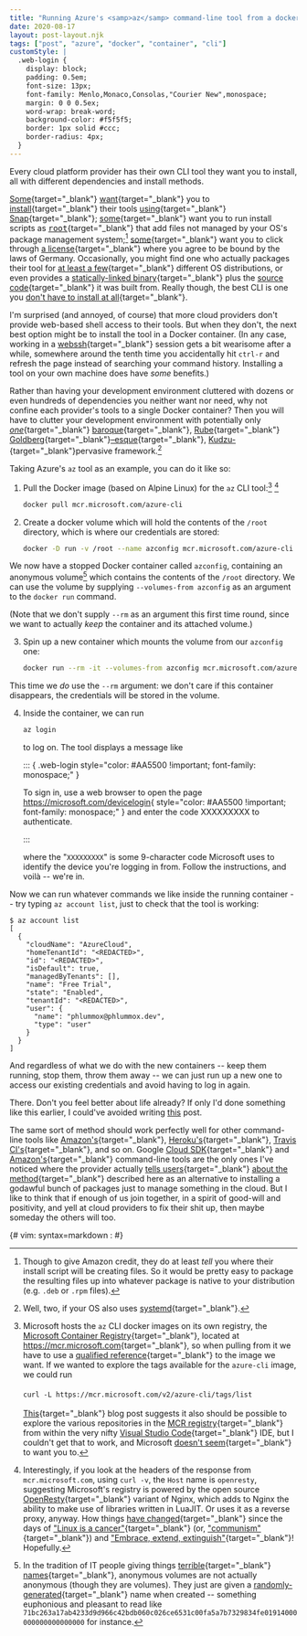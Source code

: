 ```yaml
---
title: "Running Azure's <samp>az</samp> command-line tool from a docker container; or, the \"credentials in a container\" trick"
date: 2020-08-17
layout: post-layout.njk
tags: ["post", "azure", "docker", "container", "cli"]
customStyle: |
  .web-login {
    display: block;
    padding: 0.5em;
    font-size: 13px;
    font-family: Menlo,Monaco,Consolas,"Courier New",monospace;
    margin: 0 0 0.5ex;
    word-wrap: break-word;
    background-color: #f5f5f5;
    border: 1px solid #ccc;
    border-radius: 4px;
  }
---
```


<!--
draft: true
-->


Every cloud platform provider has their own CLI tool they want you to
install, all with different dependencies and install methods.

[Some][heroku-cli]{target="_blank"} [want][digitalocean-cli]{target="_blank"}
you to [install][snap-mint]{target="_blank"}
their tools [using][snap-malware]{target="_blank"} [Snap][snap]{target="_blank"};
[some][aws-cli]{target="_blank"} want you
to run install scripts as [<samp>root</samp>][aws-locations]{target="_blank"} that
add files not managed by your OS's package management
system;[^aws-credit] [some][sap-install]{target="_blank"} want you to click through
[a license][sap-license]{target="_blank"} where
you agree to be bound by the laws of Germany.
Occasionally, you might find one who actually packages their tool
for [at least a few][google-install]{target="_blank"} different OS distributions, or even
provides a [statically-linked binary][aliyun-install]{target="_blank"} plus the
[source code][aliyun-github]{target="_blank"} it was built from.
Really though, the best CLI is one you [don't have to
install at all][az-cloud-shell]{target="_blank"}.

[^aws-credit]: Though to give Amazon credit, they do at least *tell* you
  where their install script will be creating files. So it would be
  pretty easy to package the resulting files up into whatever package
  is native to your distribution (e.g. `.deb` or `.rpm` files).

I'm surprised (and annoyed, of course)
that more cloud providers don't provide web-based shell
access to their tools. But when they don't, the next
best option might be to install the tool in a Docker container.
(In any case, working in a [webssh][webssh2]{target="_blank"} session gets a bit
wearisome after a while, somewhere around the tenth time you
accidentally hit `ctrl-r` and refresh the page instead of searching
your command history. Installing a tool on your own machine
does have *some* benefits.)

Rather than having your development environment cluttered with dozens or
even hundreds of dependencies you neither want nor need, why not
confine each provider's tools to a single Docker container? Then you
will have
to clutter your development environment
with potentially only [*one*][docker]{target="_blank"} [baroque][baroque]{target="_blank"},
[Rube][rube]{target="_blank"}
[Goldberg][goldberg]{target="_blank"}[–esque][esque]{target="_blank"},
[Kudzu-][kudzu]{target="_blank"}pervasive
framework.[^systemd]

[^systemd]: Well, two, if your OS also
  uses [systemd](https://lwn.net/Articles/676831/){target="_blank"}.

<!--
sap archived at <http://archive.is/8wq7h>
-->

Taking Azure's `az` tool as an example, you can do it like so:

1.  Pull the Docker image (based on Alpine Linux) for the `az` CLI
    tool:[^mcr] [^mcr-impl]

    ```bash
    docker pull mcr.microsoft.com/azure-cli
    ```
2.  Create a docker volume which will hold the contents of the `/root`
    directory, which is where our credentials are stored:

    ```bash
    docker -D run -v /root --name azconfig mcr.microsoft.com/azure-cli
    ```

[^mcr]: Microsoft hosts the `az` CLI docker images on its own registry,
  the [Microsoft Container Registry](https://github.com/microsoft/containerregistry){target="_blank"},
  located at <https://mcr.microsoft.com>{target="_blank"}, so when pulling from it  we
  have to use a [qualified reference](https://windsock.io/referencing-docker-images/){target="_blank"}
  to the image we want. If we wanted to explore the tags available for
  the `azure-cli` image, we could run \
  &nbsp; \
  `curl -L https://mcr.microsoft.com/v2/azure-cli/tags/list`
  &nbsp;\
  &nbsp;\
  [This][exploring-mcr]{target="_blank"} blog post suggests it also should be possible to
  explore the various repositories in the [MCR registry][ras-syndrome]{target="_blank"}
  from within the very
  nifty [Visual Studio Code](https://code.visualstudio.com/){target="_blank"} IDE, but I
  couldn't get that to work, and Microsoft
  [doesn't seem][no-ms-browsing]{target="_blank"} to want you to.

[^mcr-impl]: Interestingly, if you look at the headers of the response
  from `mcr.microsoft.com`, using `curl -v`, the `Host` name is
  `openresty`, suggesting Microsoft's registry is powered by the
  open source
  [OpenResty](https://openresty.org/en/){target="_blank"} variant of
  Nginx, which adds to Nginx the ability to make use of libraries
  written in LuaJIT.
  Or uses it as a reverse proxy, anyway.
  How things [have changed][ballmer-changed]{target="_blank"} since the days of
  ["Linux is a cancer"][linux-cancer]{target="_blank"} (or,
  ["communism"][linux-communism]{target="_blank"}) and
  ["Embrace, extend, extinguish"][eex]{target="_blank"}! Hopefully.

We now have a stopped Docker container called `azconfig`, containing an
anonymous volume[^anon-vols] which contains the contents of the `/root`
directory. We can use the volume by supplying `--volumes-from azconfig`
as an argument to the `docker run` command.

(Note that we don't supply `--rm` as an argument this first time round,
since we want to actually *keep* the container and its attached volume.)

3.  Spin up a new container which mounts the volume from our `azconfig` one:

    ```bash
    docker run --rm -it --volumes-from azconfig mcr.microsoft.com/azure-cli
    ```

This time we *do* use the `--rm` argument: we don't care if this container
disappears, the credentials will be stored in the volume.

4.  Inside the container, we can run

    ```sh
    az login
    ```

    to log on. The tool displays a message like

    ::: { .web-login style="color: #AA5500 !important; font-family: monospace;" }

    To sign in, use a web browser to open the page <https://microsoft.com/devicelogin>{ style="color: #AA5500 !important; font-family: monospace;" } and enter the code XXXXXXXXX to authenticate.

    :::

    where the "`XXXXXXXXX`" is some 9-character code Microsoft uses to
    identify the device you're logging in from. Follow the instructions,
    and voilà -- we're in.

Now we can run whatever commands we like inside the running container --
try typing `az account list`, just to check that the tool is working:

```text
$ az account list
[
  {
    "cloudName": "AzureCloud",
    "homeTenantId": "<REDACTED>",
    "id": "<REDACTED>",
    "isDefault": true,
    "managedByTenants": [],
    "name": "Free Trial",
    "state": "Enabled",
    "tenantId": "<REDACTED>",
    "user": {
      "name": "phlummox@phlummox.dev",
      "type": "user"
    }
  }
]
```

And regardless of what we do with the new containers -- keep them running,
stop them, throw them away -- we can just run up a new one to access
our existing credentials and avoid having to log in again.

There. Don't you feel better about life already? If only I'd done
something like this earlier, I could've avoided writing
[this](/post/installing-travis-cli/) post.

The same sort of method should work perfectly well for other
command-line tools like
[Amazon's][aws-cli]{target="_blank"}, [Heroku's][heroku-cli]{target="_blank"},
[Travis CI's][travis-cli]{target="_blank"}, and so on.
Google [Cloud SDK][google-cli]{target="_blank"} and [Amazon's][aws-docker]{target="_blank"}
command-line tools are the only ones I've noticed where the provider
actually [tells users][gcloud-docker]{target="_blank"}
[about the method][aws-docker]{target="_blank"}
described here as an alternative to installing a godawful bunch of packages just to manage something in the cloud.
But I like to think that if enough of us join together, in a spirit
of good-will and positivity, and yell at cloud providers to fix their shit
up, then maybe someday the others will too.


[heroku-cli]: <https://devcenter.heroku.com/articles/heroku-cli>
[digitalocean-cli]: <https://github.com/digitalocean/doctl/blob/master/README.md#snap-supported-os>
[snap-mint]: <https://lwn.net/Articles/825005/>
[snap-malware]: <https://news.ycombinator.com/item?id=17055401>
[snap]: <https://www.helpnetsecurity.com/2019/02/13/cve-2019-7304/>
[aws-cli]: <https://aws.amazon.com/cli/>
[aws-locations]: <https://docs.aws.amazon.com/cli/latest/userguide/install-cliv2-linux.html#cliv2-linux-install>
[sap-install]: <https://help.sap.com/viewer/65de2977205c403bbc107264b8eccf4b/Cloud/en-US/8a8f17f5fd334fb583438edbd831d506.html#loio8a8f17f5fd334fb583438edbd831d506>
[sap-license]: </images/azure-in-docker--germany.png>
[google-install]: <https://cloud.google.com/sdk/install#installation_options>
[aliyun-install]: <https://www.alibabacloud.com/help/doc-detail/121541.htm>
[aliyun-github]: <https://github.com/aliyun/aliyun-cli>
[az-cloud-shell]: <https://www.infoq.com/articles/azure-cloud-shell/>

[webssh2]: https://www.npmjs.com/package/webssh2

[docker]: <https://www.docker.com/>
[baroque]: <https://coreos.com/rkt/docs/latest/rkt-vs-other-projects.html#process-model>
[rube]: <https://media.rubegoldberg.com/site/wp-content/uploads/2019/04/hachathon-1200x674.jpg>
[goldberg]: <https://news.ycombinator.com/item?id=9963242>
[esque]: <https://levelup.gitconnected.com/how-docker-authentication-works-by-documentation-mitm-and-implementation-e62cd7a31178#9bf4>
[kudzu]: <https://www.smithsonianmag.com/science-nature/true-story-kudzu-vine-ate-south-180956325/>

[exploring-mcr]: <https://jeeweetje.net/2019/07/10/exploring-containers-in-the-microsoft-container-registry-with-visual-studio-code/>
[ras-syndrome]: <https://en.wikipedia.org/wiki/RAS_syndrome>
[no-ms-browsing]: <https://github.com/microsoft/containerregistry#faq>



[ballmer-changed]: <https://www.zdnet.com/article/ballmer-i-may-have-called-linux-a-cancer-but-now-i-love-it/>
[linux-cancer]: <https://www.theregister.com/2001/06/02/ballmer_linux_is_a_cancer/>
[linux-communism]: <https://www.theregister.com/2000/07/31/ms_ballmer_linux_is_communism/>
[eex]: <https://en.wikipedia.org/wiki/Embrace,_extend,_and_extinguish>

[^anon-vols]: In the tradition of IT people giving things [terrible]{target="_blank"} [names]{target="_blank"},
  anonymous volumes are not actually anonymous (though they are
  volumes). They just are given a [randomly-generated][random-name]{target="_blank"} name
  when created -- something euphonious and pleasant to read like
  <code style="word-break: break-word">71bc263a17ab4233d9d966c42bdb060c026ce6531c00fa5a7b7329834fe01914000000000000000000</code> for
  instance.

[terrible]: <https://martinfowler.com/bliki/TwoHardThings.html>
[names]: <https://alexene.dev/2020/08/17/webassembly-without-the-browser-part-1.html#what-is-webassembly>
[random-name]: <https://docs.docker.com/storage/#more-details-about-mount-types>

[travis-cli]: <https://github.com/travis-ci/travis-ci/issues/2055>
[gcloud-docker]: <https://hub.docker.com/r/google/cloud-sdk/>
[google-cli]: <https://cloud.google.com/sdk>

<!--
https://github.com/travis-ci/travis.rb#readme
-->
[aws-docker]: <https://docs.aws.amazon.com/cli/latest/userguide/install-cliv2-docker.html#cliv2-docker-share-files>


{# vim: syntax=markdown :
#}
